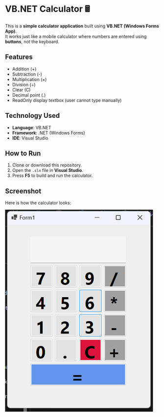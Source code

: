 # VB.NET Calculator 🖩

This is a **simple calculator application** built using **VB.NET (Windows Forms App)**.  
It works just like a mobile calculator where numbers are entered using **buttons**, not the keyboard.

## Features
- Addition (+)
- Subtraction (-)
- Multiplication (×)
- Division (÷)
- Clear (C)
- Decimal point (.)
- ReadOnly display textbox (user cannot type manually)

## Technology Used
- **Language**: VB.NET  
- **Framework**: .NET (Windows Forms)  
- **IDE**: Visual Studio  

## How to Run
1. Clone or download this repository.  
2. Open the `.sln` file in **Visual Studio**.  
3. Press **F5** to build and run the calculator.

## Screenshot
Here is how the calculator looks:  

![Calculator Screenshot](docs/screenshot.png)

